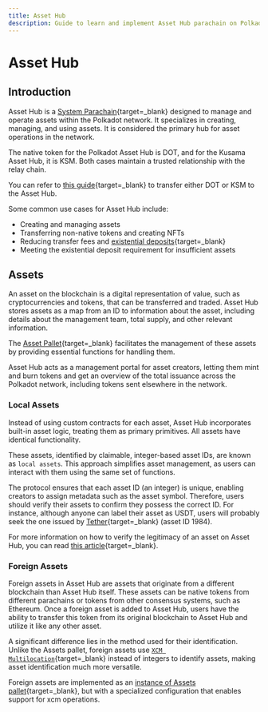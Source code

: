 ```yaml
---
title: Asset Hub
description: Guide to learn and implement Asset Hub parachain on Polkadot, a decentralized platform for the issuance, management, and trading of digital assets.
---
```


# Asset Hub

## Introduction

Asset Hub is a [System Parachain](https://wiki.polkadot.network/docs/learn-system-chains){target=_blank} designed to manage and operate assets within the Polkadot network. It specializes in creating, managing, and using assets. It is considered the primary hub for asset operations in the network. 

The native token for the Polkadot Asset Hub is DOT, and for the Kusama Asset Hub, it is KSM. Both cases maintain a trusted relationship with the relay chain.

You can refer to [this guide](https://support.polkadot.network/support/solutions/articles/65000181119){target=_blank} to transfer either DOT or KSM to the Asset Hub.

Some common use cases for Asset Hub include:

- Creating and managing assets
- Transferring non-native tokens and creating NFTs
- Reducing transfer fees and [existential deposits](https://support.polkadot.network/support/solutions/articles/65000168651){target=_blank}
- Meeting the existential deposit requirement for insufficient assets

## Assets

An asset on the blockchain is a digital representation of value, such as cryptocurrencies and tokens, that can be transferred and traded. Asset Hub stores assets as a map from an ID to information about the asset, including details about the management team, total supply, and other relevant information. 

The [Asset Pallet](https://paritytech.github.io/polkadot-sdk/master/pallet_assets/index.html){target=_blank} facilitates the management of these assets by providing essential functions for handling them.

Asset Hub acts as a management portal for asset creators, letting them mint and burn tokens and get an overview of the total issuance across the Polkadot network, including tokens sent elsewhere in the network.

### Local Assets

Instead of using custom contracts for each asset, Asset Hub incorporates built-in asset logic, treating them as primary primitives. All assets have identical functionality.

These assets, identified by claimable, integer-based asset IDs, are known as `local assets`. This approach simplifies asset management, as users can interact with them using the same set of functions.

The protocol ensures that each asset ID (an integer) is unique, enabling creators to assign metadata such as the asset symbol. Therefore, users should verify their assets to confirm they possess the correct ID. For instance, although anyone can label their asset as USDT, users will probably seek the one issued by [Tether](https://tether.to/en/){target=_blank} (asset ID 1984).

For more information on how to verify the legitimacy of an asset on Asset Hub, you can read [this article](https://support.polkadot.network/support/solutions/articles/65000181800){target=_blank}.

### Foreign Assets

Foreign assets in Asset Hub are assets that originate from a different blockchain than Asset Hub itself. These assets can be native tokens from different parachains or tokens from other consensus systems, such as Ethereum. Once a foreign asset is added to Asset Hub, users have the ability to transfer this token from its original blockchain to Asset Hub and utilize it like any other asset.

A significant difference lies in the method used for their identification. Unlike the Assets pallet, foreign assets use [`XCM Multilocation`](https://wiki.polkadot.network/docs/learn/xcm/fundamentals/multilocation-summary){target=_blank} instead of integers to identify assets, making asset identification much more versatile.

Foreign assets are implemented as an [instance of Assets pallet](https://github.com/paritytech/polkadot-sdk/blob/035211d707d0a74a2a768fd658160721f09d5b44/cumulus/parachains/runtimes/assets/asset-hub-rococo/src/lib.rs#L408){target=_blank}, but with a specialized configuration that enables support for xcm operations.